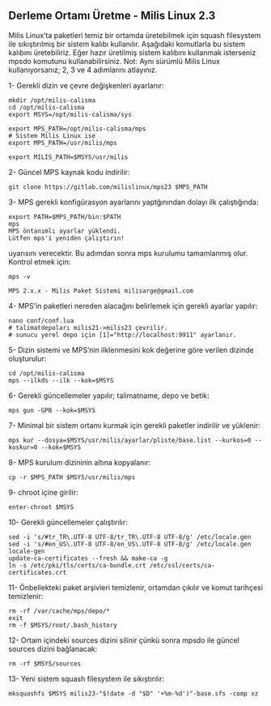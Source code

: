 
## Derleme Ortamı Üretme - Milis Linux 2.3

Milis Linux’ta paketleri temiz bir ortamda üretebilmek için squash filesystem ile sıkıştırılmış bir sistem kalıbı kullanılır. 
Aşağıdaki komutlarla bu sistem kalıbını üretebiliriz. 
Eğer hazır üretilmiş sistem kalıbını kullanmak isterseniz mpsdo komutunu kullanabilirsiniz.
Not: Aynı sürümlü Milis Linux kullanıyorsanız; 2, 3 ve 4 adımlarını atlayınız.

1- Gerekli dizin ve çevre değişkenleri ayarlanır:

```
mkdir /opt/milis-calisma
cd /opt/milis-calisma
export MSYS=/opt/milis-calisma/sys

export MPS_PATH=/opt/milis-calisma/mps
# Sistem Milis Linux ise
export MPS_PATH=/usr/milis/mps

export MILIS_PATH=$MSYS/usr/milis
```

2- Güncel MPS kaynak kodu indirilir:

```
git clone https://gitlab.com/milislinux/mps23 $MPS_PATH
```

3- MPS gerekli konfigürasyon ayarlarını yaptğınından dolayı ilk çalıştığında:

```
export PATH=$MPS_PATH/bin:$PATH
mps
MPS öntanımlı ayarlar yüklendi.
Lütfen mps'i yeniden çalıştırın!
```

uyarısını verecektir. Bu adımdan sonra mps kurulumu tamamlanmış olur. Kontrol etmek için:

```
mps -v

MPS 2.x.x - Milis Paket Sistemi milisarge@gmail.com
```

4- MPS’in paketleri nereden alacağını belirlemek için gerekli ayarlar yapılır:

```
nano conf/conf.lua
# talimatdepoları milis21->milis23 çevrilir.
# sunucu yerel depo için [1]="http://localhost:9911" ayarlanır.
```

5- Dizin sistemi ve MPS’nin ilklenmesini kok değerine göre verilen dizinde oluşturulur:

```
cd /opt/milis-calisma
mps --ilkds --ilk --kok=$MSYS
```

6- Gerekli güncellemeler yapılır; talimatname, depo ve betik:

```
mps gun -GPB --kok=$MSYS
```

7- Minimal bir sistem ortamı kurmak için gerekli paketler indirilir ve yüklenir:

```
mps kur --dosya=$MSYS/usr/milis/ayarlar/pliste/base.list --kurkos=0 --koskur=0 --kok=$MSYS
```

8- MPS kurulum dizininin altına kopyalanır:

```
cp -r $MPS_PATH $MSYS/usr/milis/mps
```

9- chroot içine girilir:

```
enter-chroot $MSYS
```

10- Gerekli güncellemeler çalıştırılır:

```
sed -i 's/#tr_TR\.UTF-8 UTF-8/tr_TR\.UTF-8 UTF-8/g' /etc/locale.gen
sed -i 's/#en_US\.UTF-8 UTF-8/en_US\.UTF-8 UTF-8/g' /etc/locale.gen
locale-gen
update-ca-certificates --fresh && make-ca -g
ln -s /etc/pki/tls/certs/ca-bundle.crt /etc/ssl/certs/ca-certificates.crt
```

11- Önbellekteki paket arşivleri temizlenir, ortamdan çıkılır ve komut tarihçesi temizlenir:

```
rm -rf /var/cache/mps/depo/*
exit
rm -f $MSYS/root/.bash_history
```

12- Ortam içindeki sources dizini silinir çünkü sonra mpsdo ile güncel sources dizini bağlanacak:

```
rm -rf $MSYS/sources
```

13- Yeni sistem squash filesystem ile sıkıştırılır:

```
mksquashfs $MSYS milis23-"$(date -d "$D" '+%m-%d')"-base.sfs -comp xz
```
